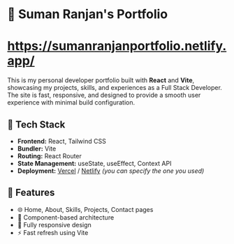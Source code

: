 # 💼 Suman Ranjan's Portfolio
# https://sumanranjanportfolio.netlify.app/
This is my personal developer portfolio built with **React** and **Vite**, showcasing my projects, skills, and experiences as a Full Stack Developer. The site is fast, responsive, and designed to provide a smooth user experience with minimal build configuration.

## 🚀 Tech Stack

- **Frontend:** React, Tailwind CSS
- **Bundler:** Vite
- **Routing:** React Router
- **State Management:** useState, useEffect, Context API
- **Deployment:** [Vercel](https://vercel.com) / [Netlify](https://netlify.com) *(you can specify the one you used)*

## 📁 Features

- 🌐 Home, About, Skills, Projects, Contact pages
- 🧩 Component-based architecture
- 📱 Fully responsive design
- ⚡️ Fast refresh using Vite

